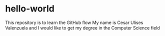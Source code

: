 # hello-world
This repository is to learn the GitHub flow
My name is Cesar Ulises Valenzuela and I would like to get my degree in the Computer Science field
